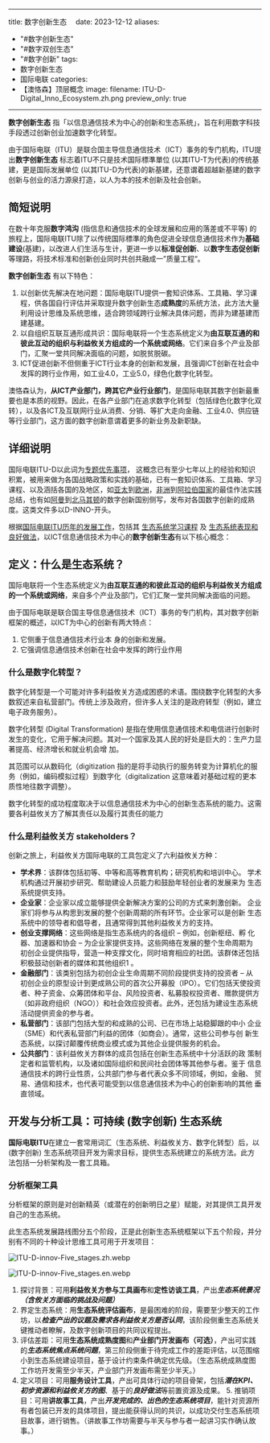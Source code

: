  ---
title: 数字创新生态　 
date: 2023-12-12
aliases:
  - "#数字创新生态"
  - "#数字双创生态"
  - "#数字创新"
tags:
  - 数字创新生态
  - 国际电联
categories:
  - 【澳恪森】顶层概念
image:
  filename: ITU-D-Digital_Inno_Ecosystem.zh.png
  preview_only: true
---

**数字创新生态** 指「以信息通信技术为中心的创新和生态系统」，旨在利用数字科技手段透过创新创业加速数字化转型。

由于国际电联（ITU）是联合国主导信息通信技术（ICT）事务的专门机构，ITU提出**数字创新生态** 标志着ITU不只是技术国际標準單位 (以其ITU-T为代表)的传统基建，更是国际发展单位 (以其ITU-D为代表)的新基建，还意谓着超越新基建的数字创新与创业的活力源泉打造，以人为本的技术创新及社会创新。

<!-- more -->


## 简短说明

在数十年克服**数字鸿沟** (指信息和通信技术的全球发展和应用的落差或不平等) 的旅程上，国际电联ITU除了以传统国际標準的角色促进全球信息通信技术作为**基础建设**(基建)，以改进人们生活与生计，更进一步以**标准促创新**、以**数字生态促创新**等理路，将技术标准和创新创业同时共创共融成一”质量工程“。

**数字创新生态** 有以下特色：

1. 以创新优先解决在地问题：国际电联ITU提供一套知识体系、工具箱、学习课程，供各国自行评估并采取提升数字创新生态**成熟度**的系统方法，此方法大量利用设计思维及系统思维，适合跨领域跨行业解决具体问题，而非为建基建而建基建。
2. 以自组织互联互通形成共识：国际电联将一个生态系统定义为**由互联互通的和彼此互动的组织与利益攸关方组成的一个系统或网络**。它们来自多个产业及部门，汇聚一堂共同解决面临的问题，如脱贫脱碳。
3. ICT促进创新不但侧重于ICT行业本身的创新和发展，且强调ICT创新在社会中发挥的跨行业作用，如工业4.0，工业5.0，绿色化数字化转型。

澳恪森认为，**从ICT产业部门，跨其它产业行业部门**，是国际电联其数字创新最重要也是本质的视野。因此，在各产业部门在追求数字化转型（包括绿色化数字化双转），以及各ICT及互联网行业从消费、分销、等扩大走向金融、工业4.0、供应链等行业部门，这方面的数字创新意谓着更多的新业务及新职缺。

## 详细说明

国际电联ITU-D以此词为[专题优先事项](https://www.itu.int/itu-d/sites/innovation/)，
这概念已有至少七年以上的经验和知识积累，被用来做为各国战略政策和实践的基础，已有一套知识体系、工具箱、学习课程、以及涵括各国的及地区，如[亚太](https://www.itu.int/pub/D-INNO-GOOD_PRACT.01-2021)到[欧洲](https://www.itu.int/pub/D-INNO-GOOD_PRACT.03-2021)，[非洲](https://www.itu.int/pub/D-INNO-GOOD_PRACT.02-2021)到[阿拉伯国家](https://www.itu.int/pub/D-INNO-GOOD_PRACT.02-2021)的最佳作法实践总结，也有如[阿曼](https://www.itu.int/dms_pub/itu-d/opb/inno/D-INNO-PROFILE.OMAN-2023-PDF-E.pdf)到[北马其顿](https://www.itu.int/dms_pub/itu-d/opb/inno/D-INNO-PROFILE.NORTHMACEDONIA-2023-PDF-E.pdf)的数字创新国别侧写，发布对各国数字创新的成熟度。这类文件多以D-INNO-开头。


根据[国际电联ITU历年的发展工作](https://www.itu.int/zh/ITU-D/Innovation/Pages/background-approach.aspx)，包括其 [生态系统学习课程](https://www.itu.int/zh/ITU-D/Innovation/Pages/Digital-Innovation-Ecosystem-Courses.aspx) 及 [生态系统表现和良好做法](https://www.itu.int/zh/ITU-D/Innovation/Pages/Ecosystem-Performance-and-Good-Practices.aspx)，以ICT信息通信技术为中心的**数字创新生态**有以下核心概念：

## 定义：什么是生态系统？

国际电联将一个生态系统定义为**由互联互通的和彼此互动的组织与利益攸关方组成的一个系统或网络**，来自多个产业及部门，它们汇聚一堂共同解决面临的问题。

由于国际电联是联合国主导信息通信技术（ICT）事务的专门机构，其对数字创新框架的概述，以ICT为中心的创新有两大特点：

1. 它侧重于信息通信技术行业本 身的创新和发展。
2. 它强调信息通信技术创新在社会中发挥的跨行业作用

### 什么是数字化转型？

数字化转型是一个可能对许多利益攸关方造成困惑的术语。围绕数字化转型的大多 数叙述来自私营部门。传统上涉及政府，但许多人关注的是政府转型（例如，建立电子政务服务）。 

数字化转型 (Digital Transformation) 是指在使用信息通信技术和电信进行创新时发生的变化，它用于解决问题。其对一个国家及其人民的好处是巨大的：生产力显著提高、经济增长和就业机会增 加。

其范围可以从数码化（digitization 指的是将手动执行的服务转变为计算机化的服务（例如，编码模拟过程）到数字化（digitalization 这意味着对基础过程的更本质性地往数字调整）。

数字化转型的成功程度取决于以信息通信技术为中心的创新生态系统的能力。这需 要各利益攸关方了解其责任以及履行其责任的能力

### 什么是利益攸关方 stakeholders？

创新之旅上，利益攸关方国际电联的工具包定义了六利益攸关方种：

* **学术界**：该群体包括初等、中等和高等教育机构；研究机构和培训中心。 学术机构通过开展初步研究、帮助建设人员能力和鼓励年轻创业者的发展来为 生态系统提供支持。 
* **企业家**：企业家以成立能够提供全新解决方案的公司的方式来刺激创新。 企业家们将参与从构思到发展的整个创新周期的所有环节。企业家可以是创新 生态系统中的领导者和倡导者，且通常得到其他利益攸关方的支持。 
* **创业支撑网络**：这些网络是指生态系统内的各组织 – 例如，创新枢纽、孵 化器、加速器和协会 – 为企业家提供支持。这些网络在发展的整个生命周期为 初创企业提供指导，营造一种支撑文化，同时培育相应的社团。该群体还包括 积极鼓动创新者的媒体和其他组织1 。 
* **金融部门**：该类别包括为初创企业生命周期不同阶段提供支持的投资者 – 从 初创企业的原型设计到更成熟公司的首次公开募股（IPO）。它们包括天使投资 者、种子资金、众筹团体和平台、风险投资者、私募股权投资者、赠款提供方 （如非政府组织（NGO））和社会效应投资者。此外，还包括为建设生态系统 活动提供资金的参与者。
* **私营部门**：该部门包括大型的和成熟的公司、已在市场上站稳脚跟的中小 企业（SME）和代表私营部门利益的团体（如商会）。通常，这些公司参与创 新生态系统，以探讨颠覆传统商业模式或为其他企业提供服务的机会。 
* **公共部门**：该利益攸关方群体的成员包括在创新生态系统中十分活跃的政 策制定者和监管机构，以及诸如国际组织和民间社会团体等其他参与者。鉴于 信息通信技术的跨行业性质，公共部门参与者代表众多不同领域，例如，金融、 贸易、通信和技术，也代表可能受到以信息通信技术为中心的创新影响的其他 垂直领域。


## 开发与分析工具：可持续 (数字创新) 生态系统

**国际电联ITU**在建立一套常用词汇（生态系统、利益攸关方、数字化转型）后，以 (数字创新) 生态系统项目开发为需求目标，提供生态系统建立的系统方法。此方法包括一分析架构及一套工具箱。

### 分析框架工具

分析框架的原则是对创新精英（或潜在的创新明日之星）赋能，对其提供工具开发自己的生态系统。

此生态系统发展路线图分五个阶段，正是此创新生态系统框架以下五个阶段，并分别有不同的十种设计思维工具可用于开发项目：

![ITU-D-innov-Five_stages.zh.webp](ITU-D-innov-Five_stages.zh.webp)

![ITU-D-innov-Five_stages.en.webp](ITU-D-innov-Five_stages.en.webp)

1. 探讨背景：可用**利益攸关方参与工具画布**和**定性访谈工具**，产出***生态系统景况（含攸关方面临的挑战及问题）***
2. 界定生态系统：用**生态系统评估画布**，是最困难的阶段，需要至少整天的工作坊，以***检查产出的议题及需求各利益攸关方是否认同***，该阶段侧重生态系统关键推动者瞭解，及数字创新项目的共同议程提出。
3. 评估差距：可用**生态系统成熟度图**和**产业部门开发画布（可选）**，产出可实践的***生态系统焦点系统问题***，第三阶段侧重于待完成工作的差距评估，以范围缩小到生态系统建设项目，基于设计约束条件确定优先级。（生态系统成熟度图工作坊开发需至少半天，产业部门开发画布需至少半天。）
4. 定义项目：可用**服务设计工具**，产出可具体行动的项目骨架，包括***潜在KPI、初步资源和利益攸关方的图***、基于的***良好做法***等前置资源及成果。
5. 推销项目：可用**讲故事工具**，产出***开发完成的、出色的生态系统项目***，能针对资源所有者包装已开发的具体项目，提出能获得认同的共识，以成功交付生态系统项目故事，进行销售。（讲故事工作坊需要与半天与参与者一起讲习实作确认故事。）


<!--

* 1. 探讨背景--**利益攸关方参与工具画布** (主，图13)
* 1. 探讨背景--定性访谈工具 (图A1)
* 2. 界定生态系统--**生态系统评估画布** (主，图14)
* 2. 界定生态系统--愿景设计工具画布 (图A2)
* 2-4. 良好做法框架画布 (图A3)
* 3. 评估差距--**生态系统成熟度图画布** (主，图15)
* 3. 评估差距--产业部门开发画布 (图A4)
* 4. 定义项目--**服务设计工具画布** (主，图16)
* 5.推销项目--**讲故事画布**  (主，图17)
* 5.推销项目--故事结构 (有起有伏)

图18：Nancy Duarte有说服力的故事模式

图19：案例1生态系统成熟度图

图20：案例2生态系统成熟度图


以收集并整理加值，具体情报及信息在此创新生态系统框架的五个阶段的逻辑结构是对关键产业部门及数字创新情报进行融合总结。此逻辑虽有其线性模式结构，但实践时因创新是个复杂系统工程，不一定要固守此线性模式。

####  建议作法

建议以基本工具起手，例 如，案头研究14和定性访谈工具，以便在举办讲习班之前了解生态系统。

It is advisable to start with basic tools, such as the desktop research,14 and qualitative interviewing tools, to develop a knowledge of the ecosystem before holding workshops.

当用户对问题有 一基本了解并对问题驱动的解决方案、包容性、共鸣、共同创造、无我和驱动等拥有一 个增长的心态时，讲习班会更有效

Workshops are more effective when a user has a basic understanding of the issues and embraces a growth mindset of the problem-driven solution, inclusiveness, empathy, co-creation, egoless and driven.



#### 筹备工作坊
利益攸关方群体

1. 政府 
	该群体可包括旅游、金融、教育、信息技术/信息通信技术部 委、信息通信技术监管机构、股票市场监管机构、商业、农 业、中小企业推进机构和科创委员会。
2. 创业者
	该群体可包括来自不同部门的小公司、初创企业、规模扩大企 业和预构思的个人。
3. 公司
	该群体可包括电信公司、信息通信技术公司、已站稳脚跟的中 小企业和协会。
4. 创业支撑网络
	该群体可包括孵化器、加速器、指导者网络、行业协会、信 息通信技术商会、信息通信技术媒体组织、集群组织和科技 园区。
5. 学术界
	该群体包括研究人员、教授、大学、商业机构和职业学校。
6. 金融家
	该群体包括中央银行、传统银行、非传统银行、天使投资者、 风险投资者和私募股权机构。

筹备讲习班需要为参与者起草一个概要或概念笔记。它应该接触相关点，并与所有 参与者共享，以便为讲习班准备它们。以下是在设计概要格式中的建议元素，以记录在 概念笔记中： • 联系人：谁是主要的联系人？其角色是什么？ • 预期目标和愿景：讲习班或系列讲习班结束的最终目标或目的地是什么？ • 问题声明任务：参与者的预期是什么？ • 相关性和重要性：为什么该举措对其而言是重要的和相关的？

挑战和机遇：参与者与哪些挑战和机遇相关？ • 设计约束条件：在讲习班期间需要解决哪些政治的、组织的和个人的约束条件？还 有什么其他的约束条件，如果有的话，你预见到了吗？ • 目标群体：谁是参与利益攸关方？ • 参考文献：参与者需要哪些实质性的参考文献、工具包、参考故事、愿景或战略文 件，以便理解背景？ 由设计概述而得的概念备注应予提前共享，以确保利益攸关方的参与。应特别注意 寻找多个相关方来共同赞助讲习班。


Design brief

Preparing a workshop requires drafting a brief or concept note for participants. It should touch on relevant points and be shared with all participants to prepare them for the workshop. The following are suggested elements in a design brief format to capture in the concept note:

• Contact person: Who is the main focal point? What is their role?

• Expected goal and vision: What is the end goal or destination for the end of the workshop or series of workshops?

• Problem statement task: What is expected of participants?

• Relevance and importance: Why is this initiative important and relevant to them?

• Challenges and opportunities: What challenges and opportunities can participants relate to?

• Design constraints: What political, organizational and personal constraints need to be addressed during the workshop? What other constrains, if any, do you foresee?

• Target group: Who are the participating stakeholders?

• References: What substantiating references, toolkits, information stories, visions or strategy documents do participants need in order to understand the context?

The concept note resulting from the design brief should be shared in advance to ensure stakeholder engagement. Special attention should be paid to finding multiple relevant parties to co-sponsor the workshop.


## 开发工具


### 数字化转型的三个增长引擎

国家数字化转型的三大基础生态系统必须有机结合，方能实现创新的蓬勃发展。它 们是国家创新生态系统、创业生态系统和技术生态系统。这三个生态系统互连以形成一 个国家的创新格局 – 从概念到市场。

* **国家创新生态系统**：国家创新生态系统 – 包括研究机构、学术界以及国家创新机构 和公共金融机构等公共实体 – 在国家创新之旅中发挥着重要作用，尤其是在创新启动方 面。 
* **创业生态系统**：它包括创业者以及从企业成立之初便为其提供支撑并在后续将之培 育成为中小企业（SME）的支撑系统和组织。由于市场不足或缺乏高增长的商业模式， 有潜力成为高增长的科技型初创企业常常无法发挥其潜能。 
* **技术生态系统**：技术生态系统包括高增长的技术公司以及支撑它们的生态系统。这 些包括高科技公司、其原始设备制造商、系统集成商、信息通信技术领域的公司以及支 持中小企业的企业对企业（B2B）技术平台。这些公司及其生态系统融入了当地或全球 价值链。该生态系统的发展对国家利用技术创新、打造高增长产业和创造就业的能力而 言至关重要。


## 致谢

感谢ITU国际电信联盟（国际电联）电信发展局（the Telecommunication Development Bureau, BDT）数字生态系统集群（Digital Ecosystem Cluster）编制的[工具箱报告"Bridging the digital innovation divide: A toolkit for developing sustainable ICT-centric ecosystem projects (ISBN: 978-92-61-31051-6) "](http://handle.itu.int/11.1002/pub/816bc8cc-en)。




## 澳恪森观点



参考文献：参与者需要哪些实质性的参考文献、工具包、参考故事、愿景或战略文 件，以便理解背景？


根据澳恪森双碳双化双创的经验，对国际电联的数字化转型三个增长引擎添加2项如下：

* **国家创新生态系统**
* **创业生态系统**
* **技术生态系统**
* **高校生态系统**：指高等教育在产学研政用等交叉构成的知识生产及移转体系。
* **环境生态服务系统**：指在 (自然)生态系统中，人类直接或间接谋取的所有福利，如空气和水。

添加的主要理据是来自创新学的四重和五重创新螺旋框架（quadruple and quintuple innovation helix framework）以及从生态学的**生态系统服务**(ecosystem services)

-->